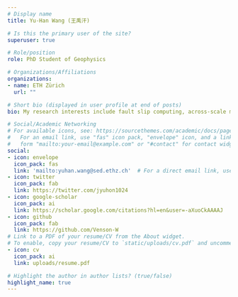 ```yaml
---
# Display name
title: Yu-Han Wang (王禹汗)

# Is this the primary user of the site?
superuser: true

# Role/position
role: PhD Student of Geophysics

# Organizations/Affiliations
organizations:
- name: ETH Zürich
  url: ""

# Short bio (displayed in user profile at end of posts)
bio: My research interests include fault slip computing, across-scale modelling and granular matter.

# Social/Academic Networking
# For available icons, see: https://sourcethemes.com/academic/docs/page-builder/#icons
#   For an email link, use "fas" icon pack, "envelope" icon, and a link in the
#   form "mailto:your-email@example.com" or "#contact" for contact widget.
social:
- icon: envelope
  icon_pack: fas
  link: 'mailto:yuhan.wang@sed.ethz.ch'  # For a direct email link, use "mailto:test@example.org".
- icon: twitter
  icon_pack: fab
  link: https://twitter.com/jyuhon1024
- icon: google-scholar
  icon_pack: ai
  link: https://scholar.google.com/citations?hl=en&user=-aXuoCkAAAAJ
- icon: github
  icon_pack: fab
  link: https://github.com/Venson-W
# Link to a PDF of your resume/CV from the About widget.
# To enable, copy your resume/CV to `static/uploads/cv.pdf` and uncomment the lines below.
- icon: cv
  icon_pack: ai
  link: uploads/resume.pdf

# Highlight the author in author lists? (true/false)
highlight_name: true
---
```

